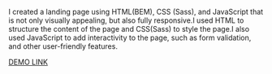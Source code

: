  I created a landing page using HTML(BEM), CSS (Sass), and JavaScript that is not only visually appealing, but also fully responsive.I used HTML to structure the content of the page and CSS(Sass) to style the page.I also used JavaScript to add interactivity to the page, such as form validation, and other user-friendly features.

  [DEMO LINK](https://Vadivel-Babu.github.io/Kickstarter/)
